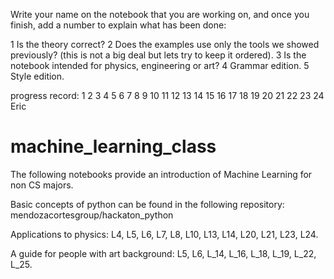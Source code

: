 Write your name on the notebook that you are working on, and once you finish, add a number to explain what has been done:

1 Is the theory correct? 
2 Does the examples use only the tools we showed previously? (this is not a big deal but lets try to keep it ordered).
3 Is the notebook intended for physics, engineering or art?
4 Grammar edition.
5 Style edition.

progress record:
1
2
3
4
5
6
7
8
9
10
11
12
13
14
15
16
17
18
19
20
21
22
23
24 Eric



# machine_learning_class
The following notebooks provide an introduction of Machine Learning for non CS majors.

Basic concepts of python can be found in the following repository: mendozacortesgroup/hackaton_python


Applications to physics:
L4, L5, L6, L7, L8, L10, L13, L14, L20, L21, L23, L24.

A guide for people with art background:
L5, L6, L_14, L_16, L_18, L_19, L_22, L_25.
